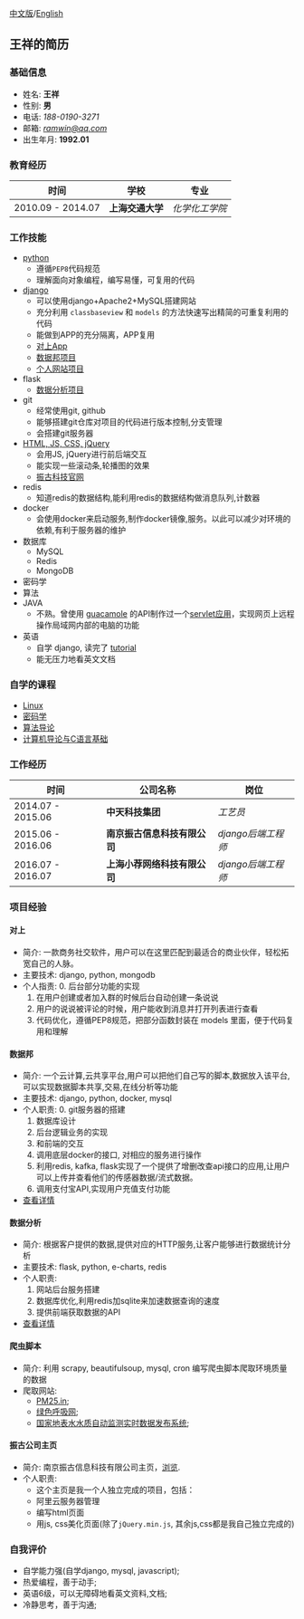 [中文版](./README.md)/[English](./README_eng.md)
## 王祥的简历
###  基础信息
* 姓名: **王祥**
* 性别: **男**
* 电话: *188-0190-3271*
* 邮箱: [*ramwin@qq.com*](mailto:ramwin@qq.com)
* 出生年月: **1992.01**

### 教育经历
时间 | 学校 | 专业
---------- | ----------- | -----------
2010.09 - 2014.07 | **上海交通大学** | *化学化工学院*

### 工作技能
* [python](https://github.com/ramwin/python_tutorial/)
    * 遵循`PEP8`代码规范
    * 理解面向对象编程，编写易懂，可复用的代码
* [django](https://github.com/ramwin/django_tutorial/)
    * 可以使用django+Apache2+MySQL搭建网站
    * 充分利用 `classbaseview` 和 `models` 的方法快速写出精简的可重复利用的代码
    * 能做到APP的充分隔离，APP复用
    * [对上App](#sharengine)
    * [数据邦项目](#zettage)
    * [个人网站项目](http://github.com/ramwin/django_tutorial)
* flask
	* [数据分析项目](#tv)
* git
    * 经常使用git, github
    * 能够搭建git仓库对项目的代码进行版本控制,分支管理
    * 会搭建git服务器
* [HTML, JS, CSS, jQuery](https://github.com/ramwin/javascript_tutorial/)
    * 会用JS, jQuery进行前后端交互
    * 能实现一些滚动条,轮播图的效果
    * [振古科技官网](#homepage)
* redis
    * 知道redis的数据结构,能利用redis的数据结构做消息队列,计数器
* docker
    * 会使用docker来启动服务,制作docker镜像,服务。以此可以减少对环境的依赖,有利于服务器的维护
* 数据库
    * MySQL
    * Redis
    * MongoDB
* 密码学
* 算法
* JAVA
	* 不熟。曾使用 [guacamole](http://guacamole.incubator.apache.org/) 的API制作过一个[servlet应用](https://github.com/ramwin/my_guacamole_sample/)，实现网页上远程操作局域网内部的电脑的功能
* 英语
    * 自学 django, 读完了 [tutorial](https://docs.djangoproject.com/en/1.8/)
    * 能无压力地看英文文档

### 自学的课程
* [Linux](https://courses.edx.org/courses/course-v1:LinuxFoundationX+LFS101x.2+1T2015/info)
* [密码学](https://www.coursera.org/learn/crypto)
* [算法导论](https://www.coursera.org/learn/algorithm-design-analysis)
* [计算机导论与C语言基础](https://www.coursera.org/learn/jisuanji-biancheng)

### 工作经历

时间 | 公司名称 | 岗位
------------ | ------------- | -------------
2014.07 - 2015.06 | **中天科技集团** | *工艺员*
2015.06 - 2016.06 | **南京振古信息科技有限公司** | *django后端工程师*
2016.07 - 2016.07 | **上海小荐网络科技有限公司** | *django后端工程师*


### 项目经验

<div id="sharengine"></div>

#### 对上
* 简介: 一款商务社交软件，用户可以在这里匹配到最适合的商业伙伴，轻松拓宽自己的人脉。
* 主要技术: django, python, mongodb
* 个人指责:
    0. 后台部分功能的实现
    1. 在用户创建或者加入群的时候后台自动创建一条说说
    2. 用户的说说被评论的时候，用户能收到消息并打开列表进行查看
    3. 代码优化，遵循PEP8规范，把部分函数封装在 models 里面，便于代码复用和理解

<div id="zettage"></div>  

#### 数据邦
* 简介: 一个云计算,云共享平台,用户可以把他们自己写的脚本,数据放入该平台,可以实现数据脚本共享,交易,在线分析等功能
* 主要技术: django, python, docker, mysql
* 个人职责:
    0. git服务器的搭建
    1. 数据库设计
    2. 后台逻辑业务的实现
    3. 和前端的交互
    4. 调用底层docker的接口, 对相应的服务进行操作
    5. 利用redis, kafka, flask实现了一个提供了增删改查api接口的应用,让用户可以上传并查看他们的传感器数据/流式数据。
    6. 调用支付宝API,实现用户充值支付功能
* [查看详情](./zettage/README.md)

<div id="tv"></div>

#### 数据分析
* 简介: 根据客户提供的数据,提供对应的HTTP服务,让客户能够进行数据统计分析
* 主要技术: flask, python, e-charts, redis
* 个人职责:
    1. 网站后台服务搭建
    2. 数据库优化,利用redis加sqlite来加速数据查询的速度
    3. 提供前端获取数据的API
* [查看详情](./tv/README.md)

#### 爬虫脚本
* 简介: 利用 scrapy, beautifulsoup, mysql, cron 编写爬虫脚本爬取环境质量的数据
* 爬取网站: 
    * [PM25.in](http://pm25.in/);
    * [绿色呼吸网](http://www.pm25.com);
    * [国家地表水水质自动监测实时数据发布系统](http://58.68.130.147/);

<div id="homepage"></div>

#### 振古公司主页
* 简介: 南京振古信息科技有限公司主页，[浏览](https://github.com/ramwin/zettage_homepage/).
* 个人职责:
    * 这个主页是我一个人独立完成的项目，包括：
    * 阿里云服务器管理
    * 编写html页面
    * 用js, css美化页面(除了`jQuery.min.js`, 其余js,css都是我自己独立完成的)

### 自我评价
* 自学能力强(自学django, mysql, javascript);
* 热爱编程，善于动手;
* 英语6级，可以无障碍地看英文资料,文档;
* 冷静思考，善于沟通;
